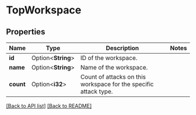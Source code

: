 # TopWorkspace

## Properties

Name | Type | Description | Notes
------------ | ------------- | ------------- | -------------
**id** | Option<**String**> | ID of the workspace. | 
**name** | Option<**String**> | Name of the workspace. | 
**count** | Option<**i32**> | Count of attacks on this workspace for the specific attack type. | 

[[Back to API list]](../README.md#documentation-for-api-endpoints) [[Back to README]](../README.md)


